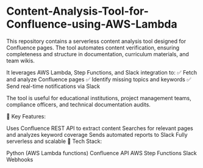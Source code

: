 # Content-Analysis-Tool-for-Confluence-using-AWS-Lambda
This repository contains a serverless content analysis tool designed for Confluence pages. The tool automates content verification, ensuring completeness and structure in documentation, curriculum materials, and team wikis.

It leverages AWS Lambda, Step Functions, and Slack integration to:
✅ Fetch and analyze Confluence pages
✅ Identify missing topics and keywords
✅ Send real-time notifications via Slack

The tool is useful for educational institutions, project management teams, compliance officers, and technical documentation audits.

🚀 Key Features:

Uses Confluence REST API to extract content
Searches for relevant pages and analyzes keyword coverage
Sends automated reports to Slack
Fully serverless and scalable
📌 Tech Stack:

Python (AWS Lambda functions)
Confluence API
AWS Step Functions
Slack Webhooks
